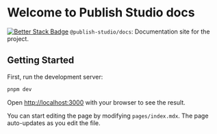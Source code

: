 # Welcome to Publish Studio docs

[![Better Stack Badge](https://uptime.betterstack.com/status-badges/v1/monitor/11ryf.svg)](https://status.publishstudio.one/) `@publish-studio/docs`: Documentation site for the project.

## Getting Started

First, run the development server:

```bash
pnpm dev
```

Open [http://localhost:3000](http://localhost:3000) with your browser to see the result.

You can start editing the page by modifying `pages/index.mdx`. The page auto-updates as you edit the file.
